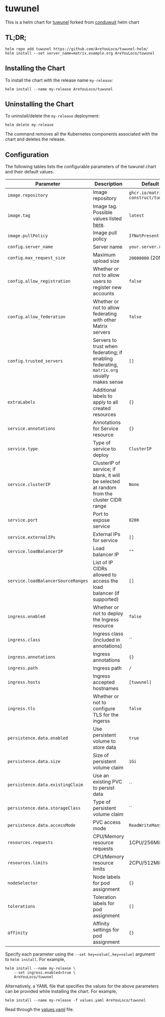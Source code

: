 # tuwunel
This is a helm chart for [tuwunel][homepage] forked from [conduwuit][conduwuit] helm chart

## TL;DR;
```console
helm repo add tuwunel https://github.com/AreYouLoco/tuwunel-helm/
helm install --set server_name=matrix.example.org AreYouLoco/tuwunel
```

## Installing the Chart
To install the chart with the release name `my-release`:

```console
helm install --name my-release AreYouLoco/tuwunel
```

## Uninstalling the Chart
To uninstall/delete the `my-release` deployment:

```console
helm delete my-release
```

The command removes all the Kubernetes components associated with the chart and deletes the release.

## Configuration
The following tables lists the configurable parameters of the tuwunel chart and their default values.

| Parameter                          | Description                                                                                | Default                 |
| ---------------------------------- | ------------------------------------------------------------------------------------------ | ----------------------- |
| `image.repository`                 | Image repository                                                                           | `ghcr.io/matrix-construct/tuwunel` |
| `image.tag`                        | Image tag. Possible values listed [here][docker].                                          | `latest`  |
| `image.pullPolicy`                 | Image pull policy                                                                          | `IfNotPresent`          |
| `config.server_name`               | Server name                                                                                | `your.server.name`      |
| `config.max_request_size`          | Maximum upload size                                                                        | `20000000` (20MB)       |
| `config.allow_registration`        | Whether or not to allow users to register new accounts                                     | `false`                 |
| `config.allow_federation`          | Whether or not to allow federating with other Matrix servers                               | `false`                 |
| `config.trusted_servers`           | Servers to trust when federating; if enabling federating, `matrix.org` usually makes sense | `[]`                    |
| `extraLabels`                      | Additional labels to apply to all created resources                                        | `{}`                    |
| `service.annotations`              | Annotations for Service resource                                                           | `{}`                    |
| `service.type`                     | Type of service to deploy                                                                  | `ClusterIP`             |
| `service.clusterIP`                | ClusterIP of service; if blank, it will be selected at random from the cluster CIDR range  | `None`                  |
| `service.port`                     | Port to expose service                                                                     | `8200`                  |
| `service.externalIPs`              | External IPs for service                                                                   | `[]`                    |
| `service.loadBalancerIP`           | Load balancer IP                                                                           | `""`                    |
| `service.loadBalancerSourceRanges` | List of IP CIDRs allowed to access the load balancer (if supported)                        | `[]`                    |
| `ingress.enabled`                  | Whether or not to deploy the Ingress resource                                              | `false`                 |
| `ingress.class`                    | Ingress class (included in annotations)                                                    | ``                      |
| `ingress.annotations`              | Ingress annotations                                                                        | `{}`                    |
| `ingress.path`                     | Ingress path                                                                               | `/`                     |
| `ingress.hosts`                    | Ingress accepted hostnames                                                                 | `[tuwunel]`           |
| `ingress.tls`                      | Whether or not to configure TLS for the ingerss                                            | `false`                 |
| `persistence.data.enabled`         | Use persistent volume to store data                                                        | `true`                  |
| `persistence.data.size`            | Size of persistent volume claim                                                            | `1Gi`                   |
| `persistence.data.existingClaim`   | Use an existing PVC to persist data                                                        | ``                      |
| `persistence.data.storageClass`    | Type of persistent volume claim                                                            | ``                      |
| `persistence.data.accessMode`      | PVC access mode                                                                            | `ReadWriteMany`         |
| `resources.requests`               | CPU/Memory resource requests                                                               | 1CPU/256MiB             |
| `resources.limits`                 | CPU/Memory resource limits                                                                 | 2CPU/512MiB             |
| `nodeSelector`                     | Node labels for pod assignment                                                             | `{}`                    |
| `tolerations`                      | Toleration labels for pod assignment                                                       | `[]`                    |
| `affinity`                         | Affinity settings for pod assignment                                                       | `{}`                    |

Specify each parameter using the `--set key=value[,key=value]` argument to `helm install`. For example,

```console
helm install --name my-release \
	--set ingress.enabled=true \
	AreYouLoco/tuwunel
```

Alternatively, a YAML file that specifies the values for the above parameters can be provided while installing the chart. For example,

```console
helm install --name my-release -f values.yaml AreYouLoco/tuwunel
```

Read through the [values.yaml](values.yaml) file.

[docker]: https://ghcr.io/matrix-construct/tuwunel:latest
[github]: https://github.com/matrix-construct/tuwunel
[homepage]: https://tuwunel.chat/
[conduwuit]: https://gitlab.cronce.io/charts/conduwuit
